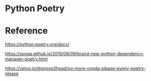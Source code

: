 # Python Poetry











# Reference 

https://python-poetry.org/docs/

https://spoqa.github.io/2019/08/09/brand-new-python-dependency-manager-poetry.html

https://velog.io/@snoop2head/no-more-conda-please-pyenv-poetry-please